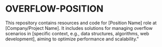 # OVERFLOW-POSITION
This repository contains resources and code for [Position Name] role at [Company/Project Name]. It includes solutions for managing overflow scenarios in [specific context, e.g., data structures, algorithms, web development], aiming to optimize performance and scalability."
